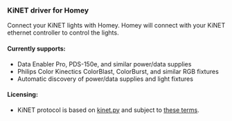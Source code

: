 ### KiNET driver for Homey
Connect your KiNET lights with Homey.
Homey will connect with your KiNET ethernet controller to control the lights.

#### Currently supports:
* Data Enabler Pro, PDS-150e, and similar power/data supplies
* Philips Color Kinectics ColorBlast, ColorBurst, and similar RGB fixtures
* Automatic discovery of power/data supplies and light fixtures

#### Licensing:
* KiNET protocol is based on [kinet.py](https://github.com/vishnubob/kinet) and subject to [these terms](https://github.com/vishnubob/kinet/blob/master/LICENSE).
